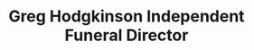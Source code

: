 ---
title: "Greg Hodgkinson Independent Funeral Director"
url: /lancaster/greg-hodgkinson-independent-funeral-director/
shop: funeral directors
---